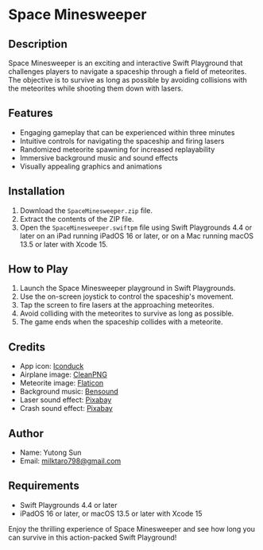
# Space Minesweeper

## Description

Space Minesweeper is an exciting and interactive Swift Playground that challenges players to navigate a spaceship through a field of meteorites. The objective is to survive as long as possible by avoiding collisions with the meteorites while shooting them down with lasers.

## Features

- Engaging gameplay that can be experienced within three minutes
- Intuitive controls for navigating the spaceship and firing lasers
- Randomized meteorite spawning for increased replayability
- Immersive background music and sound effects
- Visually appealing graphics and animations

## Installation

1. Download the `SpaceMinesweeper.zip` file.
2. Extract the contents of the ZIP file.
3. Open the `SpaceMinesweeper.swiftpm` file using Swift Playgrounds 4.4 or later on an iPad running iPadOS 16 or later, or on a Mac running macOS 13.5 or later with Xcode 15.

## How to Play

1. Launch the Space Minesweeper playground in Swift Playgrounds.
2. Use the on-screen joystick to control the spaceship's movement.
3. Tap the screen to fire lasers at the approaching meteorites.
4. Avoid colliding with the meteorites to survive as long as possible.
5. The game ends when the spaceship collides with a meteorite.

## Credits

- App icon: [Iconduck](https://iconduck.com/emojis/17057/north-east-facing-airplane)
- Airplane image: [CleanPNG](https://www.cleanpng.com/png-airplane-icon-travel-icon-plane-icon-7694083/download-png.html)
- Meteorite image: [Flaticon](https://www.flaticon.com/free-icon/meteorite_3369682?term=meteorite&page=1&position=2&origin=tag&related_id=3369682)
- Background music: [Bensound](https://www.bensound.com/royalty-free-music/track/les-prisonnieres-epic-electronic)
- Laser sound effect: [Pixabay](https://pixabay.com/sound-effects/doorhit-98828/)
- Crash sound effect: [Pixabay](https://pixabay.com/sound-effects/blaster-2-81267/)

## Author

- Name: Yutong Sun
- Email: milktaro798@gmail.com

## Requirements

- Swift Playgrounds 4.4 or later
- iPadOS 16 or later, or macOS 13.5 or later with Xcode 15

Enjoy the thrilling experience of Space Minesweeper and see how long you can survive in this action-packed Swift Playground!

